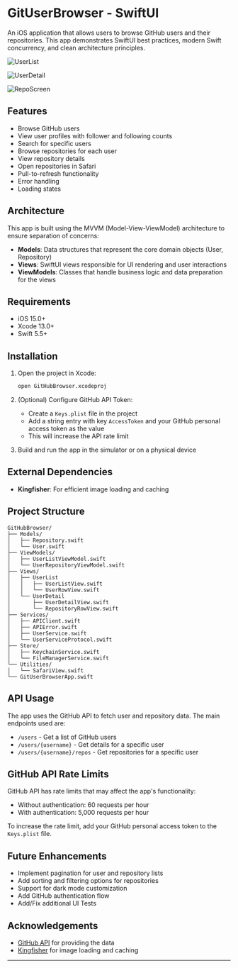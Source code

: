 # GitUserBrowser - SwiftUI

An iOS application that allows users to browse GitHub users and their repositories. This app demonstrates SwiftUI best practices, modern Swift concurrency, and clean architecture principles.

![UserList](https://github.com/user-attachments/assets/ebac7109-40df-4bc8-b542-3e145f422244)

![UserDetail](https://github.com/user-attachments/assets/b84f2597-1a04-4946-bfc3-c2130cb4aa08)

![RepoScreen](https://github.com/user-attachments/assets/9427ba2a-e297-46cb-99e3-7a3fb75b778c)


## Features

- Browse GitHub users
- View user profiles with follower and following counts
- Search for specific users
- Browse repositories for each user
- View repository details
- Open repositories in Safari
- Pull-to-refresh functionality
- Error handling
- Loading states

## Architecture

This app is built using the MVVM (Model-View-ViewModel) architecture to ensure separation of concerns:

- **Models**: Data structures that represent the core domain objects (User, Repository)
- **Views**: SwiftUI views responsible for UI rendering and user interactions
- **ViewModels**: Classes that handle business logic and data preparation for the views

## Requirements

- iOS 15.0+
- Xcode 13.0+
- Swift 5.5+

## Installation

1. Open the project in Xcode:
   ```bash
   open GitHubBrowser.xcodeproj
   ```

2. (Optional) Configure GitHub API Token:
   - Create a `Keys.plist` file in the project
   - Add a string entry with key `AccessToken` and your GitHub personal access token as the value
   - This will increase the API rate limit

3. Build and run the app in the simulator or on a physical device

## External Dependencies

- **Kingfisher**: For efficient image loading and caching


## Project Structure

```
GitHubBrowser/
├── Models/
│   ├── Repository.swift
│   └── User.swift
├── ViewModels/
│   ├── UserListViewModel.swift
│   └── UserRepositoryViewModel.swift
├── Views/
│   ├── UserList
│   │   ├── UserListView.swift
│   │   └── UserRowView.swift
│   └── UserDetail
│       ├── UserDetailView.swift
│       └── RepositoryRowView.swift
├── Services/
│   ├── APIClient.swift
│   ├── APIError.swift
│   ├── UserService.swift
│   └── UserServiceProtocol.swift
├── Store/
│   ├── KeychainService.swift
│   └── FileManagerService.swift
└── Utilities/
│   └── SafariView.swift
└── GitUserBrowserApp.swift
```

## API Usage

The app uses the GitHub API to fetch user and repository data. The main endpoints used are:

- `/users` - Get a list of GitHub users
- `/users/{username}` - Get details for a specific user
- `/users/{username}/repos` - Get repositories for a specific user

## GitHub API Rate Limits

GitHub API has rate limits that may affect the app's functionality:

- Without authentication: 60 requests per hour
- With authentication: 5,000 requests per hour

To increase the rate limit, add your GitHub personal access token to the `Keys.plist` file.

## Future Enhancements

- Implement pagination for user and repository lists
- Add sorting and filtering options for repositories
- Support for dark mode customization
- Add GitHub authentication flow
- Add/Fix additional UI Tests


## Acknowledgements

- [GitHub API](https://docs.github.com/en/rest) for providing the data
- [Kingfisher](https://github.com/onevcat/Kingfisher) for image loading and caching

---
